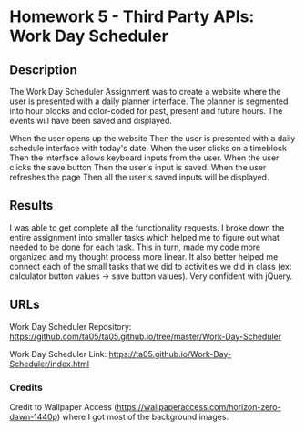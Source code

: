 # Homework 5 - Third Party APIs: Work Day Scheduler

## Description

The Work Day Scheduler Assignment was to create a website where the user is presented with a daily planner interface. The planner is segmented into hour blocks and color-coded for past, present and future hours. The events will have been saved and displayed.

When the user opens up the website
Then the user is presented with a daily schedule interface with today's date.
When the user clicks on a timeblock
Then the interface allows keyboard inputs from the user.
When the user clicks the save button
Then the user's input is saved.
When the user refreshes the page
Then all the user's saved inputs will be displayed.

## Results

I was able to get complete all the functionality requests. I broke down the entire assignment into smaller tasks which helped me to figure out what needed to be done for each task. This in turn, made my code more organized and my thought process more linear. It also better helped me connect each of the small tasks that we did to activities we did in class (ex: calculator button values -> save button values). Very confident with jQuery.

## URLs

Work Day Scheduler Repository: https://github.com/ta05/ta05.github.io/tree/master/Work-Day-Scheduler

Work Day Scheduler Link: https://ta05.github.io/Work-Day-Scheduler/index.html

### Credits

Credit to Wallpaper Access (https://wallpaperaccess.com/horizon-zero-dawn-1440p) where I got most of the background images.
